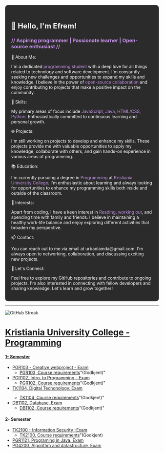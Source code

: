 
<div style="background-color: #2b2b2b; padding: 20px; border-radius: 10px;">
  <h1 style="color: #ffffff; font-size: 24px;">👋 Hello, I'm Efrem!</h1>

  <h3 style="color: #c792ea;">// Aspiring programmer | Passionate learner | Open-source enthusiast //</h3>

  <p style="color: #ffffff;">🌟 About Me:</p>
  <p style="color: #ffffff;">I'm a dedicated <span style="color: #c792ea;"> programming student</span> with a deep love for all things related to technology and software development. I'm constantly seeking new challenges and opportunities to expand my skills and knowledge. I believe in the power of <span style="color: #c792ea;">open-source collaboration</span> and enjoy contributing to projects that make a positive impact on the community.</p>

  <p style="color: #ffffff;">💼 Skills:</p>
  <p style="color: #ffffff;">My primary areas of focus include <span style="color: #c792ea;">JavaScript, Java, HTML/CSS, Python</span>. Enthusiastically committed to continuous learning and personal growth.
<p style="color: #ffffff;">🌐 Projects:</p>
<p style="color: #ffffff;">I'm still working on projects to develop and enhance my skills. These projects provide me with valuable opportunities to apply my knowledge, collaborate with others, and gain hands-on experience in various areas of programming.</p>


  <p style="color: #ffffff;">📚 Education:</p>
  <p style="color: #ffffff;">I'm currently pursuing a degree in <span style="color: #c792ea;">Programming</span> at <span style="color: #c792ea;">Kristiania University College</span>. I'm enthusiastic about learning and always looking for opportunities to enhance my programming skills both inside and outside of the classroom.</p>

  <p style="color: #ffffff;">🌱 Interests:</p>
<p style="color: #ffffff;">Apart from coding, I have a keen interest in <span style="color: #c792ea;">Reading</span>, <span style="color: #c792ea;">working out</span>, and spending time with family and friends. I believe in maintaining a healthy work-life balance and enjoy exploring different activities that broaden my perspective.</p>


  <p style="color: #ffffff;">📫 Contact:</p>
  <p style="color: #ffffff;">You can reach out to me via email at urbanlamda@gmail.com. I'm always open to networking, collaboration, and discussing exciting new projects.</p>

  <p style="color: #ffffff;">🤝 Let's Connect:</p>
  <p style="color: #ffffff;">Feel free to explore my GitHub repositories and contribute to ongoing projects. I'm also interested in connecting with fellow developers and sharing knowledge. Let's learn and grow together!</p>
</div>

**************************************************************************************************************
![GitHub Streak](http://github-readme-streak-stats.herokuapp.com?user=EfremMic&theme=light&background=fff700)








<h1> <a href="https://www.kristiania.no/studier/bachelor/informasjonsteknologi-programmering/" </a> Kristiania University College - Programming </h1>

<h4>1- Semester </h4>
<ul dir="auto">
<li><a href="https://">PGR103 - Creative webproject - Exam</a> 
<ul dir="auto">
<li><a href="https:">PGR103, Course requirements</a>"(Godkjent)"</li> 
</ul>
</li>
<li><a href="https:">PGR102, Intro. to Programming - Exam</a> 
<ul dir="auto">
<li><a href="https:">PGR102, Course requirements</a>"(Godkjent)"</li>
</ul>
</li>
  
<li><a href="https:">TK1104, Digital Techonology, Exam</a></li>
<ul dir="auto">
<li><a href="https:">TK1104, Course requirements</a>"(Godkjent)"</li> 
</ul>
<li><a href="https:">DB1102, Database, Exam</a>
<ul dir="auto">
<li><a href="https:">DB1102, Course requirements</a>"(Godkjent)"</li> 
</ul>
</li>
</ul>

<h4> 2- Semester </h4>
<ul dir="auto">
<li><a href="https://">TK2100 - Information Security -Exam</a> 
<ul dir="auto">
<li><a href="https://github.com/EfremMic/INFORMATION-SECURITY-COURSE-REQUIREMENTS-TK2100-2023/blob/main/Innlevering-Stuxnet-Efrem.pdf">TK2100, Course requirements</a>"(Godkjent)</li> 
</ul>
  
<li><a href="https:">PGR1121, Programing in Java, Exam</a></li>

  
<li><a href="https://github.com/EfremMic/Data-Structure-And-Algorithms-EXAM-2023">PG4200, Algorithm and datastructure, Exam</a></li>

  
  
  
  
</li>
</ul>




